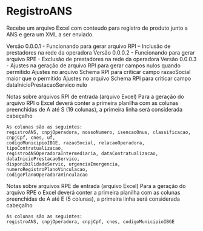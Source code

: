 # RegistroANS
Recebe um arquivo Excel com conteudo para registro de produto junto a ANS e gera um XML a ser enviado.

Versão 0.0.0.1 - Funcionando para gerar arquivo RPI – Inclusão de prestadores na rede da operadora
Versão 0.0.0.2 - Funcionando para gerar arquivo RPE - Exclusão de prestadores na rede da operadora
Versão 0.0.0.3 - Ajustes na geração de arquivo RPI para gerar campos nulos quando permitido
				 Ajustes no arquivo Schema RPI para criticar campo razaoSocial maior que o permitido
				 Ajustes no arquivo Schema RPI para criticar campo dataInicioPrestacaoServico nulo


Notas sobre arquivos RPI de entrada (arquivo Excel)
	Para a geração do arquivo RPI o Excel deverá conter a primeira planilha com as colunas preenchidas de A até S 
	(19 colunas), a primeira linha será considerada cabeçalho

	As colunas são as seguintes:
	registroANS, cnpjOperadora, nossoNumero, isencaoOnus, classificacao, cnpjCpf, cnes, uf, 
	codigoMunicipioIBGE, razaoSocial, relacaoOperadora, tipoContratualizacao, 
	registroANSOperadoraIntermediaria, dataContratualizacao, 	dataInicioPrestacaoServico,
	disponibilidadeServic, urgenciaEmergencia, numeroRegistroPlanoVinculacao, 
	codigoPlanoOperadoraVinculacao

Notas sobre arquivos RPE de entrada (arquivo Excel)
	Para a geração do arquivo RPE o Excel deverá conter a primeira planilha com as colunas preenchidas de A até E 
	(5 colunas), a primeira linha será considerada cabeçalho

	As colunas são as seguintes:
	registroANS, cnpjOperadora, cnpjCpf, cnes, codigoMunicipioIBGE